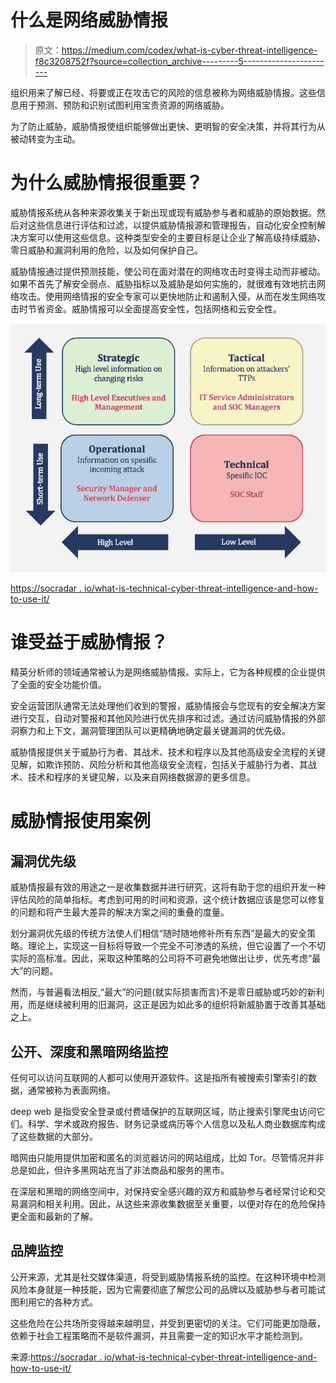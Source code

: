# 什么是网络威胁情报

> 原文：<https://medium.com/codex/what-is-cyber-threat-intelligence-f8c3208752f?source=collection_archive---------5----------------------->

组织用来了解已经、将要或正在攻击它的风险的信息被称为网络威胁情报。这些信息用于预测、预防和识别试图利用宝贵资源的网络威胁。

为了防止威胁，威胁情报使组织能够做出更快、更明智的安全决策，并将其行为从被动转变为主动。

# 为什么威胁情报很重要？

威胁情报系统从各种来源收集关于新出现或现有威胁参与者和威胁的原始数据。然后对这些信息进行评估和过滤，以提供威胁情报源和管理报告，自动化安全控制解决方案可以使用这些信息。这种类型安全的主要目标是让企业了解高级持续威胁、零日威胁和漏洞利用的危险，以及如何保护自己。

威胁情报通过提供预测技能，使公司在面对潜在的网络攻击时变得主动而非被动。如果不首先了解安全弱点、威胁指标以及威胁是如何实施的，就很难有效地抗击网络攻击。使用网络情报的安全专家可以更快地防止和遏制入侵，从而在发生网络攻击时节省资金。威胁情报可以全面提高安全性，包括网络和云安全性。

![](img/2b59d109406714214171e39dff961803.png)

[https://socradar . io/what-is-technical-cyber-threat-intelligence-and-how-to-use-it/](https://socradar.io/what-is-technical-cyber-threat-intelligence-and-how-to-use-it/)

# 谁受益于威胁情报？

精英分析师的领域通常被认为是网络威胁情报。实际上，它为各种规模的企业提供了全面的安全功能价值。

安全运营团队通常无法处理他们收到的警报，威胁情报会与您现有的安全解决方案进行交互，自动对警报和其他风险进行优先排序和过滤。通过访问威胁情报的外部洞察力和上下文，漏洞管理团队可以更精确地确定最关键漏洞的优先级。

威胁情报提供关于威胁行为者、其战术、技术和程序以及其他高级安全流程的关键见解，如欺诈预防、风险分析和其他高级安全流程，包括关于威胁行为者、其战术、技术和程序的关键见解，以及来自网络数据源的更多信息。

# 威胁情报使用案例

## **漏洞优先级**

威胁情报最有效的用途之一是收集数据并进行研究，这将有助于您的组织开发一种评估风险的简单指标。考虑到可用的时间和资源，这个统计数据应该是您可以修复的问题和将产生最大差异的解决方案之间的重叠的度量。

划分漏洞优先级的传统方法使人们相信“随时随地修补所有东西”是最大的安全策略。理论上，实现这一目标将导致一个完全不可渗透的系统，但它设置了一个不切实际的高标准。因此，采取这种策略的公司将不可避免地做出让步，优先考虑“最大”的问题。

然而，与普遍看法相反,“最大”的问题(就实际损害而言)不是零日威胁或巧妙的新利用，而是继续被利用的旧漏洞，这正是因为如此多的组织将新威胁置于改善其基础之上。

## **公开、深度和黑暗网络监控**

任何可以访问互联网的人都可以使用开源软件。这是指所有被搜索引擎索引的数据，通常被称为表面网络。

deep web 是指受安全登录或付费墙保护的互联网区域，防止搜索引擎爬虫访问它们。科学、学术或政府报告、财务记录或病历等个人信息以及私人商业数据库构成了这些数据的大部分。

暗网由只能用提供加密和匿名的浏览器访问的网站组成，比如 Tor。尽管情况并非总是如此，但许多黑网站充当了非法商品和服务的黑市。

在深层和黑暗的网络空间中，对保持安全感兴趣的双方和威胁参与者经常讨论和交易漏洞和相关利用。因此，从这些来源收集数据至关重要，以便对存在的危险保持更全面和最新的了解。

## **品牌监控**

公开来源，尤其是社交媒体渠道，将受到威胁情报系统的监控。在这种环境中检测风险本身就是一种技能，因为它需要彻底了解您公司的品牌以及威胁参与者可能试图利用它的各种方式。

这些危险在公共场所变得越来越明显，并受到更密切的关注。它们可能更加隐蔽，依赖于社会工程策略而不是软件漏洞，并且需要一定的知识水平才能检测到。

来源:[https://socradar . io/what-is-technical-cyber-threat-intelligence-and-how-to-use-it/](https://socradar.io/what-is-technical-cyber-threat-intelligence-and-how-to-use-it/)